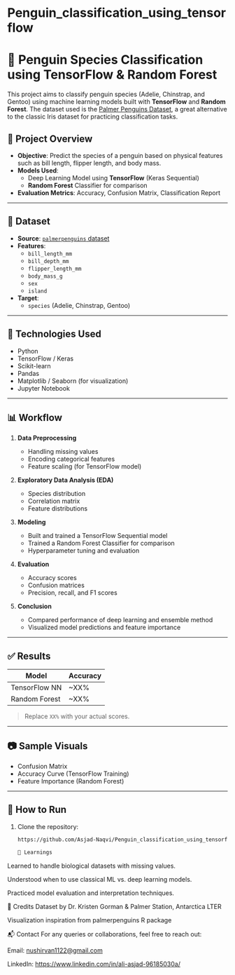 # Penguin_classification_using_tensorflow
# 🐧 Penguin Species Classification using TensorFlow & Random Forest

This project aims to classify penguin species (Adelie, Chinstrap, and Gentoo) using machine learning models built with **TensorFlow** and **Random Forest**. The dataset used is the [Palmer Penguins Dataset](https://github.com/allisonhorst/palmerpenguins), a great alternative to the classic Iris dataset for practicing classification tasks.

## 📌 Project Overview

- **Objective**: Predict the species of a penguin based on physical features such as bill length, flipper length, and body mass.
- **Models Used**:
  - Deep Learning Model using **TensorFlow** (Keras Sequential)
  - **Random Forest** Classifier for comparison
- **Evaluation Metrics**: Accuracy, Confusion Matrix, Classification Report

---

## 📁 Dataset

- **Source**: [`palmerpenguins` dataset](https://github.com/allisonhorst/palmerpenguins)
- **Features**:
  - `bill_length_mm`
  - `bill_depth_mm`
  - `flipper_length_mm`
  - `body_mass_g`
  - `sex`
  - `island`
- **Target**:
  - `species` (Adelie, Chinstrap, Gentoo)

---

## 🔧 Technologies Used

- Python
- TensorFlow / Keras
- Scikit-learn
- Pandas
- Matplotlib / Seaborn (for visualization)
- Jupyter Notebook

---

## 📊 Workflow

1. **Data Preprocessing**
   - Handling missing values
   - Encoding categorical features
   - Feature scaling (for TensorFlow model)

2. **Exploratory Data Analysis (EDA)**
   - Species distribution
   - Correlation matrix
   - Feature distributions

3. **Modeling**
   - Built and trained a TensorFlow Sequential model
   - Trained a Random Forest Classifier for comparison
   - Hyperparameter tuning and evaluation

4. **Evaluation**
   - Accuracy scores
   - Confusion matrices
   - Precision, recall, and F1 scores

5. **Conclusion**
   - Compared performance of deep learning and ensemble method
   - Visualized model predictions and feature importance

---

## ✅ Results

| Model           | Accuracy |
|----------------|----------|
| TensorFlow NN  | ~XX%     |
| Random Forest  | ~XX%     |

> Replace `XX%` with your actual scores.

---

## 📷 Sample Visuals

- Confusion Matrix  
- Accuracy Curve (TensorFlow Training)  
- Feature Importance (Random Forest)

---

## 📂 How to Run

1. Clone the repository:
   ```bash
   https://github.com/Asjad-Naqvi/Penguin_classification_using_tensorflow.git
   
   🧠 Learnings
Learned to handle biological datasets with missing values.

Understood when to use classical ML vs. deep learning models.

Practiced model evaluation and interpretation techniques.

📌 Credits
Dataset by Dr. Kristen Gorman & Palmer Station, Antarctica LTER

Visualization inspiration from palmerpenguins R package



📬 Contact
For any queries or collaborations, feel free to reach out:

Email: nushirvan1122@gmail.com

LinkedIn: https://www.linkedin.com/in/ali-asjad-96185030a/

